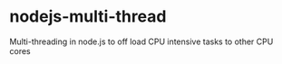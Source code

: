 # nodejs-multi-thread
Multi-threading in node.js to off load CPU intensive tasks to other CPU cores
